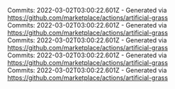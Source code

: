 Commits: 2022-03-02T03:00:22.601Z - Generated via https://github.com/marketplace/actions/artificial-grass
<br>
Commits: 2022-03-02T03:00:22.601Z - Generated via https://github.com/marketplace/actions/artificial-grass
<br>
Commits: 2022-03-02T03:00:22.601Z - Generated via https://github.com/marketplace/actions/artificial-grass
<br>
Commits: 2022-03-02T03:00:22.601Z - Generated via https://github.com/marketplace/actions/artificial-grass
<br>
Commits: 2022-03-02T03:00:22.601Z - Generated via https://github.com/marketplace/actions/artificial-grass
<br>
